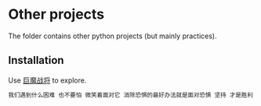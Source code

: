 # Other projects

The folder contains other python projects (but mainly practices).

## Installation

Use [巨魔战将](https://www.youtube.com/watch?v=WO8mrVjW0-c) to explore.

```bash
我们遇到什么困难 也不要怕 微笑着面对它 消除恐惧的最好办法就是面对恐惧 坚持 才是胜利 加油 奥利给
```


